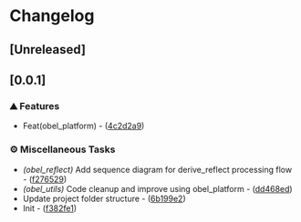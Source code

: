 # Changelog

## [Unreleased]

## [0.0.1]

### ⛰️ Features

- Feat(obel_platform) - ([4c2d2a9](https://github.com/takula-tech/nita-obel/commit/4c2d2a9b77ddf780b51e1a2782b080a79d261eca))

### ⚙️ Miscellaneous Tasks

- _(obel_reflect)_ Add sequence diagram for derive_reflect processing flow - ([f276529](https://github.com/takula-tech/nita-obel/commit/f2765299fcedae37252473c32ba2f91bbf0ad1dc))
- _(obel_utils)_ Code cleanup and improve using obel_platform - ([dd468ed](https://github.com/takula-tech/nita-obel/commit/dd468ede70a67f83c382821a3ecab39391f21da0))
- Update project folder structure - ([6b199e2](https://github.com/takula-tech/nita-obel/commit/6b199e28615c2b848a9888bd6d76a2f4a5d472d4))
- Init - ([f382fe1](https://github.com/takula-tech/nita-obel/commit/f382fe1fc141778032e0099a6300c5daf0b050cd))
